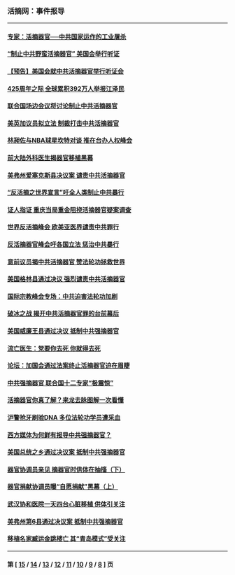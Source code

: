### 活摘网：事件报导
---
#### [专家：活摘器官──中共国家运作的工业屠杀](../../pages/nf5877/n13761178.md?06180430) 
#### [“制止中共野蛮活摘器官” 美国会举行听证](../../pages/nf5877/n13735831.md?06180430) 
#### [【预告】美国会就中共活摘器官举行听证会](../../pages/nf5877/n13732843.md?06180430) 
#### [425周年之际 全球累积392万人举报江泽民](../../pages/nf5877/n13719232.md?06180430) 
#### [联合国场边会议将讨论制止中共活摘器官](../../pages/nf5877/n13656361.md?06180430) 
#### [美英加议员拟立法 制裁打击中共活摘器官](../../pages/nf5877/n13430251.md?06180430) 
#### [林昶佐与NBA球星坎特对谈 推在台办人权峰会](../../pages/nf5877/n13414467.md?06180430) 
#### [前大陆外科医生揭器官移植黑幕](../../pages/nf5877/n13401416.md?06180430) 
#### [美弗州爱塞克斯县决议案 谴责中共活摘器官](../../pages/nf5877/n13320919.md?06180430) 
#### [“反活摘之世界宣言”吁全人类制止中共暴行](../../pages/nf5877/n13259730.md?06180430) 
#### [证人指证 重庆当局重金阻挠活摘器官疑案调查](../../pages/nf5877/n13259127.md?06180430) 
#### [世界反活摘峰会 欧美亚医界谴责中共罪行](../../pages/nf5877/n13253550.md?06180430) 
#### [反活摘器官峰会吁各国立法 惩治中共暴行](../../pages/nf5877/n13245052.md?06180430) 
#### [意前议员揭中共活摘器官 赞法轮功拯救世界](../../pages/nf5877/n13203445.md?06180430) 
#### [美国格林县通过决议 强烈谴责中共活摘器官](../../pages/nf5877/n13119367.md?06180430) 
#### [国际宗教峰会专场：中共迫害法轮功加剧](../../pages/nf5877/n13088279.md?06180430) 
#### [破冰之战 揭开中共活摘器官罪的台前幕后](../../pages/nf5877/n13082457.md?06180430) 
#### [美国威廉王县通过决议 抵制中共强摘器官](../../pages/nf5877/n13056521.md?06180430) 
#### [流亡医生：党要你去死 你就得去死](../../pages/nf5877/n13052835.md?06180430) 
#### [论坛：加国会通过法案终止活摘器官迫在眉睫](../../pages/nf5877/n13029839.md?06180430) 
#### [中共强摘器官 联合国十二专家“极震惊”](../../pages/nf5877/n13024313.md?06180430) 
#### [活摘器官你真了解？来龙去脉图解一次看懂](../../pages/nf5877/n13013820.md?06180430) 
#### [沪警抢牙刷验DNA 多位法轮功学员遭采血](../../pages/nf5877/n12969218.md?06180430) 
#### [西方媒体为何鲜有报导中共强摘器官？](../../pages/nf5877/n12932034.md?06180430) 
#### [美国总统之乡通过决议案 抵制中共强摘器官](../../pages/nf5877/n12908242.md?06180430) 
#### [器官协调员亲见 摘器官时供体在抽搐（下）](../../pages/nf5877/n12898622.md?06180430) 
#### [器官捐献协调员曝“自愿捐献”黑幕（上）](../../pages/nf5877/n12878830.md?06180430) 
#### [武汉协和医院一天四台心脏移植 供体引关注](../../pages/nf5877/n12863175.md?06180430) 
#### [美弗州第6县通过决议案 抵制中共强摘器官](../../pages/nf5877/n12805218.md?06180430) 
#### [移植名家臧运金跳楼亡 其“青岛模式”受关注](../../pages/nf5877/n12803746.md?06180430) 

---
#### 第 [ [15](./15.md?06180430) / [14](./14.md?06180430) / [13](./13.md?06180430) / [12](./12.md?06180430) / [11](./11.md?06180430) / [10](./10.md?06180430) / [9](./9.md?06180430) / [8](./8.md?06180430) ] 页
